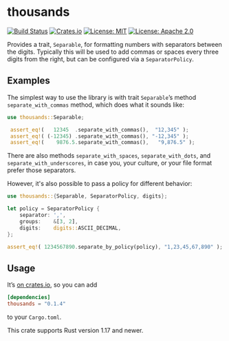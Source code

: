# thousands

[![Build Status](https://travis-ci.org/tov/thousands-rs.svg?branch=master)](https://travis-ci.org/tov/thousands-rs)
[![Crates.io](https://img.shields.io/crates/v/thousands.svg?maxAge=2592000)](https://crates.io/crates/thousands)
[![License: MIT](https://img.shields.io/badge/license-MIT-blue.svg)](LICENSE-MIT)
[![License: Apache 2.0](https://img.shields.io/badge/license-Apache_2.0-blue.svg)](LICENSE-APACHE)

Provides a trait, `Separable`, for formatting numbers with separators
between the digits. Typically this will be used to add commas or spaces
every three digits from the right, but can be configured via a
`SeparatorPolicy`.

## Examples

The simplest way to use the library is with trait `Separable`’s method
`separate_with_commas` method, which does what it sounds like:

```rust
use thousands::Separable;

 assert_eq!(   12345  .separate_with_commas(),  "12,345" );
 assert_eq!( (-12345) .separate_with_commas(), "-12,345" );
 assert_eq!(    9876.5.separate_with_commas(),   "9,876.5" );
```

There are also methods `separate_with_spaces`, `separate_with_dots`, and
`separate_with_underscores`, in case you, your culture, or your file
format prefer those separators.

However, it's also possible to pass a policy for different behavior:

```rust
use thousands::{Separable, SeparatorPolicy, digits};

let policy = SeparatorPolicy {
    separator: ',',
    groups:    &[3, 2],
    digits:    digits::ASCII_DECIMAL,
};

assert_eq!( 1234567890.separate_by_policy(policy), "1,23,45,67,890" );
```

## Usage

It’s [on crates.io](https://crates.io/crates/thousands), so you can add

```toml
[dependencies]
thousands = "0.1.4"
```

to your `Cargo.toml`.

This crate supports Rust version 1.17 and newer.

